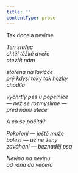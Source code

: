 ```yaml
---
title: ''
contentType: prose
---
```


  

Tak docela nevíme

_Ten stařec  
chtěl těžké dveře  
otevřít nám_

_stařena na lavičce  
prý kdysi taky tak hezky  
chodila_

_vychrtlý pes u popelnice  
— než se rozmyslíme —  
před námi uteče_

_A co se počítá?_

_Pokoření — ještě muže  
bolest — už ne ženy  
zaváhání — beznaděj psa_

_Nevina na nevinu  
od rána do večera_
